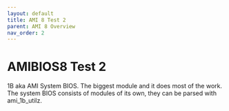 ```yaml
---
layout: default
title: AMI 8 Test 2
parent: AMI 8 Overview
nav_order: 2
---
```


# AMIBIOS8 Test 2

1B aka AMI System BIOS. The biggest module and it does most of the work. The system BIOS consists of modules of its own, they can be parsed with ami_1b_utilz.
